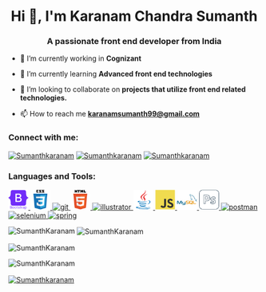 <h1 align="center">Hi 👋, I'm Karanam Chandra Sumanth</h1>
<h3 align="center">A passionate front end developer from India</h3>


- 🔭 I’m currently working in **Cognizant**

- 🌱 I’m currently learning **Advanced front end technologies**

- 👯 I’m looking to collaborate on **projects that utilize front end related technologies.**

- 📫 How to reach me **karanamsumanth99@gmail.com**

<h3 align="left">Connect with me:</h3>
<p align="left">
<a href="https://x.com/sumanth91" target="blank"><img align="center" src="https://raw.githubusercontent.com/rahuldkjain/github-profile-readme-generator/master/src/images/icons/Social/twitter.svg" alt="Sumanthkaranam" height="30" width="40" /></a>
<a href="https://www.linkedin.com/in/chandra-sumanth-karanam-1518001ba" target="blank"><img align="center" src="https://raw.githubusercontent.com/rahuldkjain/github-profile-readme-generator/master/src/images/icons/Social/linked-in-alt.svg" alt="Sumanthkaranam" height="30" width="40" /></a>
<a href="https://www.instagram.com/sumanthkaranam99" target="blank"><img align="center" src="https://raw.githubusercontent.com/rahuldkjain/github-profile-readme-generator/master/src/images/icons/Social/instagram.svg" alt="Sumanthkaranam" height="30" width="40" /></a>
</p>

<h3 align="left">Languages and Tools:</h3>
<p align="left"> <a href="https://getbootstrap.com" target="_blank" rel="noreferrer"> <img src="https://raw.githubusercontent.com/devicons/devicon/master/icons/bootstrap/bootstrap-plain-wordmark.svg" alt="bootstrap" width="40" height="40"/> </a> <a href="https://www.w3schools.com/css/" target="_blank" rel="noreferrer"> <img src="https://raw.githubusercontent.com/devicons/devicon/master/icons/css3/css3-original-wordmark.svg" alt="css3" width="40" height="40"/> </a> <a href="https://git-scm.com/" target="_blank" rel="noreferrer"> <img src="https://www.vectorlogo.zone/logos/git-scm/git-scm-icon.svg" alt="git" width="40" height="40"/> </a> <a href="https://www.w3.org/html/" target="_blank" rel="noreferrer"> <img src="https://raw.githubusercontent.com/devicons/devicon/master/icons/html5/html5-original-wordmark.svg" alt="html5" width="40" height="40"/> </a> <a href="https://www.adobe.com/in/products/illustrator.html" target="_blank" rel="noreferrer"> <img src="https://www.vectorlogo.zone/logos/adobe_illustrator/adobe_illustrator-icon.svg" alt="illustrator" width="40" height="40"/> </a> <a href="https://www.java.com" target="_blank" rel="noreferrer"> <img src="https://raw.githubusercontent.com/devicons/devicon/master/icons/java/java-original.svg" alt="java" width="40" height="40"/> </a> <a href="https://developer.mozilla.org/en-US/docs/Web/JavaScript" target="_blank" rel="noreferrer"> <img src="https://raw.githubusercontent.com/devicons/devicon/master/icons/javascript/javascript-original.svg" alt="javascript" width="40" height="40"/> </a> <a href="https://www.mysql.com/" target="_blank" rel="noreferrer"> <img src="https://raw.githubusercontent.com/devicons/devicon/master/icons/mysql/mysql-original-wordmark.svg" alt="mysql" width="40" height="40"/> </a> <a href="https://www.photoshop.com/en" target="_blank" rel="noreferrer"> <img src="https://raw.githubusercontent.com/devicons/devicon/master/icons/photoshop/photoshop-line.svg" alt="photoshop" width="40" height="40"/> </a> <a href="https://postman.com" target="_blank" rel="noreferrer"> <img src="https://www.vectorlogo.zone/logos/getpostman/getpostman-icon.svg" alt="postman" width="40" height="40"/> </a> <a href="https://www.selenium.dev" target="_blank" rel="noreferrer"> <img src="https://raw.githubusercontent.com/detain/svg-logos/780f25886640cef088af994181646db2f6b1a3f8/svg/selenium-logo.svg" alt="selenium" width="40" height="40"/> </a> <a href="https://spring.io/" target="_blank" rel="noreferrer"> <img src="https://www.vectorlogo.zone/logos/springio/springio-icon.svg" alt="spring" width="40" height="40"/> </a> </p>

<p><img align="left" src="https://github-readme-stats.vercel.app/api/top-langs?username=SumanthKaranam&show_icons=true&locale=en&layout=compact" alt="SumanthKaranam" /></p>

<p>&nbsp;<img align="center" src="https://github-readme-stats.vercel.app/api?username=SumanthKaranam&show_icons=true&locale=en" alt="SumanthKaranam" /></p>

<p><img align="center" src="https://github-readme-streak-stats.herokuapp.com/?user=SumanthKaranam&" alt="SumanthKaranam" /></p>
<p align="left"> <img src="https://komarev.com/ghpvc/?username=SumanthKaranam&label=Profile%20views&color=0e75b6&style=flat" alt="SumanthKaranam" /> </p>
<p align="left"> <a href="https://x.com/sumanth91" target="blank"><img align="center" src="https://raw.githubusercontent.com/rahuldkjain/github-profile-readme-generator/master/src/images/icons/Social/twitter.svg" alt="Sumanthkaranam" height="30" width="40" /></a> </p>
